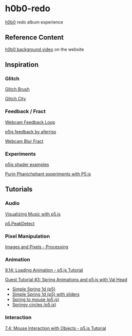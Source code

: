 # h0b0-redo
[h0b0](https://h0b0.me/) redo album experience

## Reference Content
[h0b0 background video](https://files.cargocollective.com/c597718/bbc_final_edit_lq.mov) on the website

## Inspiration
### Glitch
[Glitch Brush](https://www.openprocessing.org/sketch/736688)

[Glitch City](https://www.openprocessing.org/sketch/745534)

### Feedback / Fract
[Webcam Feedback Loop](https://glitch.com/~webcam-feedback-loop)

[p5js feedback by aferriss](https://editor.p5js.org/aferriss/sketches/ryK2RXZ7Q)

[Webcam Blur Fract](https://glitch.com/~webcam-blur-fract)

### Experiments
[p5js shader examples](https://github.com/aferriss)

[Purin Phanichphant experiments with P5.js](http://purin.co/Experiments-with-P5-js)

## Tutorials
### Audio
[Visualizing Music with p5.js](https://therewasaguy.github.io/p5-music-viz/)

[p5.PeakDetect](https://p5js.org/reference/#/p5.PeakDetect)

### Pixel Manipulation
[Images and Pixels - Processing](https://processing.org/tutorials/pixels/)

### Animation
[9.14: Loading Animation - p5.js Tutorial](https://youtu.be/UWgDKtvnjIU)

[Guest Tutorial #3: Spring Animations and p5.js with Val Head](https://youtu.be/VWfXiSUDquw)

* [Simple Spring 1d (p5)](https://codepen.io/valhead/pen/fa66f4df2b783d245632f1cc24e71929)
* [Simple Spring 1d (p5) with sliders](https://codepen.io/valhead/full/7d0081669a31715fe9f3997a3cb4d8f4/)
* [Spring to mouse (p5.js)](https://codepen.io/valhead/pen/Lbzywb?editors=0010)
* [Springy circles (p5.js)](https://codepen.io/valhead/pen/oLrqaN)

### Interaction
[7.4: Mouse Interaction with Objects - p5.js Tutorial](https://youtu.be/TaN5At5RWH8)
